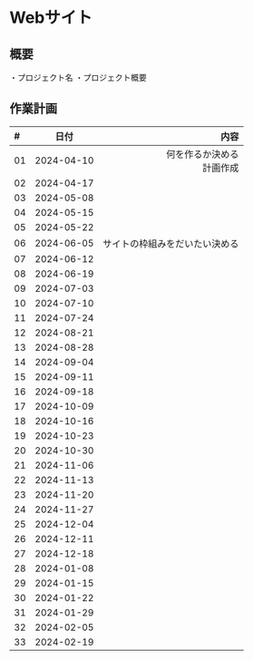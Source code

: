 # Webサイト

## 概要
・プロジェクト名
・プロジェクト概要

## 作業計画
| # | 日付 | 内容 |
|:---|:---:|--:|
| 01 | 2024-04-10 | 何を作るか決める<br>計画作成 |
| 02 | 2024-04-17 | |
| 03 | 2024-05-08 | |
| 04 | 2024-05-15 | |
| 05 | 2024-05-22 | |
| 06 | 2024-06-05 | サイトの枠組みをだいたい決める |
| 07 | 2024-06-12 | |
| 08 | 2024-06-19 | |
| 09 | 2024-07-03 | |
| 10 | 2024-07-10 | |
| 11 | 2024-07-24 | |
| 12 | 2024-08-21 | |
| 13 | 2024-08-28 | |
| 14 | 2024-09-04 | |
| 15 | 2024-09-11 | |
| 16 | 2024-09-18 | |
| 17 | 2024-10-09 | |
| 18 | 2024-10-16 | |
| 19 | 2024-10-23 | |
| 20 | 2024-10-30 | |
| 21 | 2024-11-06 | |
| 22 | 2024-11-13 | |
| 23 | 2024-11-20 | |
| 24 | 2024-11-27 | |
| 25 | 2024-12-04 | |
| 26 | 2024-12-11 | |
| 27 | 2024-12-18 | |
| 28 | 2024-01-08 | |
| 29 | 2024-01-15 | |
| 30 | 2024-01-22 | |
| 31 | 2024-01-29 | |
| 32 | 2024-02-05 | |
| 33 | 2024-02-19 | |
